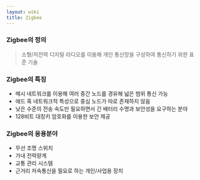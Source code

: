 ```yaml
---
layout: wiki
title: Zigbee
---
```


### Zigbee의 정의
> 소형/저전력 디지털 라디오를 이용해 개인 통신망을 구성하여 통신하기 위한 표준 기술

### Zigbee의 특징
* 메시 네트워크를 이용해 여러 중간 노드를 경유해 넓은 범위 통신 가능
* 애드 혹 네트워크적 특성으로 중심 노드가 따로 존재하지 않음
* 낮은 수준의 전송 속도만 필요하면서 긴 배터리 수명과 보안성을 요구하는 분야
* 128비트 대칭키 암호화를 이용한 보안 제공

### Zigbee의 응용분야
* 무선 조명 스위치
* 가내 전력량계
* 교통 관리 시스템
* 근거리 저속통신을 필요로 하는 개인/사업용 장치
